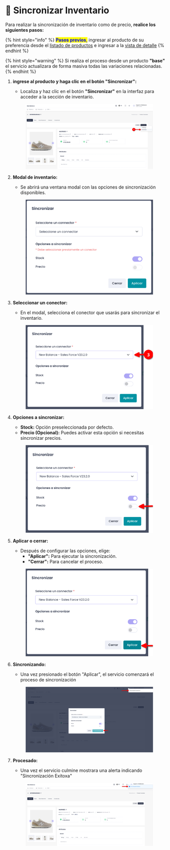 # 🔄 Sincronizar Inventario

Para realizar la sincronización de inventario como de precio, **realice los siguientes pasos:**

{% hint style="info" %}
<mark style="color:blue;">**Pasos previos**</mark><mark style="color:blue;">,</mark> ingresar al producto de su preferencia desde el [listado de productos](../listado-de-productos.md) e ingresar a la [vista de detalle](seccion-de-detalles.md) &#x20;
{% endhint %}

{% hint style="warning" %}
Si realiza el proceso desde un producto **"base"** el servicio actualizara de forma masiva todas las variaciones relacionadas.
{% endhint %}

1.  **ingrese al producto y haga clic en el botón "Sincronizar":**

    * Localiza y haz clic en el botón **"Sincronizar"** en la interfaz para acceder a la sección de inventario.

    <figure><img src="../../.gitbook/assets/image (6) (1).png" alt=""><figcaption></figcaption></figure>
2.  **Modal de inventario:**

    * Se abrirá una ventana modal con las opciones de sincronización disponibles.

    <figure><img src="../../.gitbook/assets/image (7).png" alt=""><figcaption></figcaption></figure>
3.  **Seleccionar un conector:**

    * En el modal, selecciona el conector que usarás para sincronizar el inventario.

    <figure><img src="../../.gitbook/assets/image (9).png" alt=""><figcaption></figcaption></figure>
4.  **Opciones a sincronizar:**

    * **Stock:** Opción preseleccionada por defecto.
    * **Precio (Opcional):** Puedes activar esta opción si necesitas sincronizar precios.

    <figure><img src="../../.gitbook/assets/image (10).png" alt=""><figcaption></figcaption></figure>
5.  **Aplicar o cerrar:**

    * Después de configurar las opciones, elige:
      * **"Aplicar":** Para ejecutar la sincronización.
      * **"Cerrar":** Para cancelar el proceso.

    <figure><img src="../../.gitbook/assets/image (15).png" alt=""><figcaption></figcaption></figure>
6.  **Sincronizando:**

    * Una vez presionado el botón "Aplicar", el servicio comenzará el proceso de sincronización

    <figure><img src="../../.gitbook/assets/image (13).png" alt=""><figcaption></figcaption></figure>
7.  **Procesado:**

    * Una vez el servicio culmine mostrara una alerta indicando "Sincronización Exitoxa"

    <figure><img src="../../.gitbook/assets/image (14).png" alt=""><figcaption></figcaption></figure>



